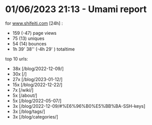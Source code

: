 # 01/06/2023 21:13 - Umami report
for www.shifeiti.com [24h] :

 - 159 (-47) page views
 - 75 (13) uniques
 - 54 (14) bounces
 - 1h 39' 38'' (-4h 29' ) totaltime


top 10 urls:
 - 38x [/blog/2022-12-09/]
 - 30x [/]
 - 27x [/blog/2023-01-12/]
 - 15x [/blog/2022-12-22/]
 - 7x [/wiki/]
 - 5x [/about/]
 - 5x [/blog/2022-05-07/]
 - 3x [/blog/2022-12-09/#%E6%96%B0%E5%BB%BA-SSH-keys]
 - 3x [/blog/tags/]
 - 3x [/blog/categories/]


